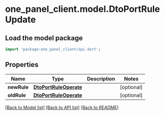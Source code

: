 # one_panel_client.model.DtoPortRuleUpdate

## Load the model package
```dart
import 'package:one_panel_client/api.dart';
```

## Properties
Name | Type | Description | Notes
------------ | ------------- | ------------- | -------------
**newRule** | [**DtoPortRuleOperate**](DtoPortRuleOperate.md) |  | [optional] 
**oldRule** | [**DtoPortRuleOperate**](DtoPortRuleOperate.md) |  | [optional] 

[[Back to Model list]](../README.md#documentation-for-models) [[Back to API list]](../README.md#documentation-for-api-endpoints) [[Back to README]](../README.md)


